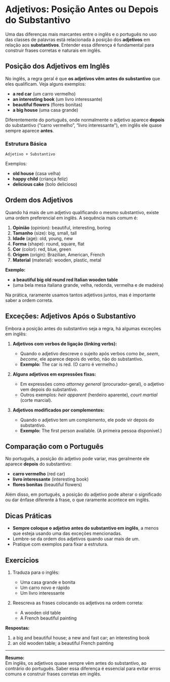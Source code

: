 
# Adjetivos: Posição Antes ou Depois do Substantivo

Uma das diferenças mais marcantes entre o inglês e o português no uso das classes de palavras está relacionada à posição dos **adjetivos** em relação aos **substantivos**. Entender essa diferença é fundamental para construir frases corretas e naturais em inglês.

## Posição dos Adjetivos em Inglês

No inglês, a regra geral é que **os adjetivos vêm antes do substantivo** que eles qualificam. Veja alguns exemplos:

- **a red car** (um carro vermelho)
- **an interesting book** (um livro interessante)
- **beautiful flowers** (flores bonitas)
- **a big house** (uma casa grande)

Diferentemente do português, onde normalmente o adjetivo aparece **depois** do substantivo (“carro vermelho”, “livro interessante”), em inglês ele quase sempre aparece **antes**.

### Estrutura Básica

```plaintext
Adjetivo + Substantivo
```

Exemplos:
- **old house** (casa velha)
- **happy child** (criança feliz)
- **delicious cake** (bolo delicioso)

## Ordem dos Adjetivos

Quando há mais de um adjetivo qualificando o mesmo substantivo, existe uma ordem preferencial em inglês. A sequência mais comum é:

1. **Opinião** (opinion): beautiful, interesting, boring
2. **Tamanho** (size): big, small, tall
3. **Idade** (age): old, young, new
4. **Forma** (shape): round, square, flat
5. **Cor** (color): red, blue, green
6. **Origem** (origin): Brazilian, American, French
7. **Material** (material): wooden, plastic, metal

**Exemplo:**
- **a beautiful big old round red Italian wooden table**
- (uma bela mesa italiana grande, velha, redonda, vermelha e de madeira)

Na prática, raramente usamos tantos adjetivos juntos, mas é importante saber a ordem correta.

## Exceções: Adjetivos Após o Substantivo

Embora a posição antes do substantivo seja a regra, há algumas exceções em inglês:

1. **Adjetivos com verbos de ligação (linking verbs):**
   - Quando o adjetivo descreve o sujeito após verbos como *be*, *seem*, *become*, ele aparece depois do verbo, não do substantivo.
   - **Exemplo:** The car is red. (O carro é vermelho.)

2. **Alguns adjetivos em expressões fixas:**
   - Em expressões como *attorney general* (procurador-geral), o adjetivo vem depois do substantivo.
   - Outros exemplos: *heir apparent* (herdeiro aparente), *court martial* (corte marcial).

3. **Adjetivos modificados por complementos:**
   - Quando o adjetivo tem um complemento, ele pode vir depois do substantivo.
   - **Exemplo:** The first person available. (A primeira pessoa disponível.)

## Comparação com o Português

No português, a posição do adjetivo pode variar, mas geralmente ele aparece **depois** do substantivo:

- **carro vermelho** (red car)
- **livro interessante** (interesting book)
- **flores bonitas** (beautiful flowers)

Além disso, em português, a posição do adjetivo pode alterar o significado ou dar ênfase diferente à frase, o que raramente acontece em inglês.

## Dicas Práticas

- **Sempre coloque o adjetivo antes do substantivo em inglês**, a menos que esteja usando uma das exceções mencionadas.
- Lembre-se da ordem dos adjetivos quando usar mais de um.
- Pratique com exemplos para fixar a estrutura.

## Exercícios

1. Traduza para o inglês:
   - Uma casa grande e bonita
   - Um carro novo e rápido
   - Um livro interessante

2. Reescreva as frases colocando os adjetivos na ordem correta:
   - A wooden old table
   - A French beautiful painting

**Respostas:**
1. a big and beautiful house; a new and fast car; an interesting book
2. an old wooden table; a beautiful French painting

---

**Resumo:**  
Em inglês, os adjetivos quase sempre vêm antes do substantivo, ao contrário do português. Saber essa diferença é essencial para evitar erros comuns e construir frases corretas em inglês.
```
